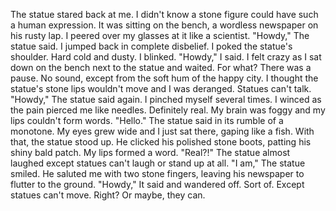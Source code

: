 The statue stared back at me. I didn't know a stone figure could have such a human expression. It was sitting on the bench, a wordless newspaper on his rusty lap. I peered over my glasses at it like a scientist. "Howdy," The statue said. I jumped back in complete disbelief. I poked the statue's shoulder. Hard cold and dusty. I blinked. "Howdy," I said. I felt crazy as I sat down on the bench next to the statue and waited. For what? There was a pause. No sound, except from the soft hum of the happy city. I thought the statue's stone lips wouldn't move and I was deranged. Statues can't talk. "Howdy," The statue said again. I pinched myself several times. I winced as the pain pierced me like needles. Definitely real. My brain was foggy and my lips couldn't form words. "Hello." The statue said in its rumble of a monotone. My eyes grew wide and I just sat there, gaping like a fish. With that, the statue stood up. He clicked his polished stone boots, patting his shiny bald patch. My lips formed a word. "Real?!" The statue almost laughed except statues can't laugh or stand up at all. "I am," The statue smiled. He saluted me with two stone fingers, leaving his newspaper to flutter to the ground. "Howdy," It said and wandered off. Sort of. Except statues can't move. Right? Or maybe, they can.
